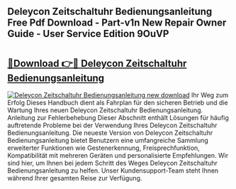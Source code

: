 ## Deleycon Zeitschaltuhr Bedienungsanleitung Free Pdf Download - Part-v1n New Repair Owner Guide - User Service Edition 9OuVP

# <h2><a href="http://df1i3r.blite.top/?on=Deleycon+Zeitschaltuhr+Bedienungsanleitung">🔗Download 👉🔴 Deleycon Zeitschaltuhr Bedienungsanleitung</a></h2>

[![Deleycon Zeitschaltuhr Bedienungsanleitung new download](https://i.imgur.com/lujVjoI.png)](http://df1i3r.blite.top/?on=Deleycon+Zeitschaltuhr+Bedienungsanleitung)
Ihr Weg zum Erfolg Dieses Handbuch dient als Fahrplan für den sicheren Betrieb und die Wartung Ihres neuen Deleycon Zeitschaltuhr Bedienungsanleitung. Anleitung zur Fehlerbehebung Dieser Abschnitt enthält Lösungen für häufig auftretende Probleme bei der Verwendung Ihres Deleycon Zeitschaltuhr Bedienungsanleitung. Die neueste Version von Deleycon Zeitschaltuhr Bedienungsanleitung bietet Benutzern eine umfangreiche Sammlung erweiterter Funktionen wie Gestenerkennung, Freisprechfunktion, Kompatibilität mit mehreren Geräten und personalisierte Empfehlungen. Wir sind hier, um Ihnen bei jedem Schritt des Weges Deleycon Zeitschaltuhr Bedienungsanleitung zu helfen. Unser Kundensupport-Team steht Ihnen während Ihrer gesamten Reise zur Verfügung.
